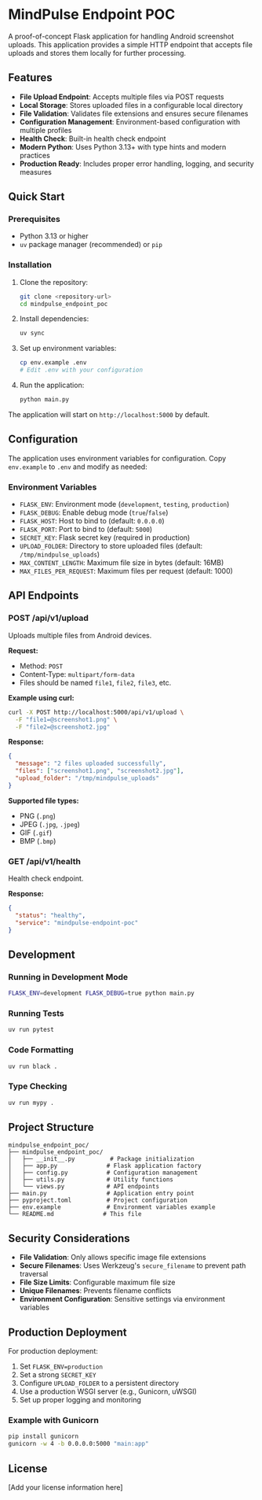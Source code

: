 # MindPulse Endpoint POC

A proof-of-concept Flask application for handling Android screenshot uploads. This application provides a simple HTTP endpoint that accepts file uploads and stores them locally for further processing.

## Features

- **File Upload Endpoint**: Accepts multiple files via POST requests
- **Local Storage**: Stores uploaded files in a configurable local directory
- **File Validation**: Validates file extensions and ensures secure filenames
- **Configuration Management**: Environment-based configuration with multiple profiles
- **Health Check**: Built-in health check endpoint
- **Modern Python**: Uses Python 3.13+ with type hints and modern practices
- **Production Ready**: Includes proper error handling, logging, and security measures

## Quick Start

### Prerequisites

- Python 3.13 or higher
- `uv` package manager (recommended) or `pip`

### Installation

1. Clone the repository:
   ```bash
   git clone <repository-url>
   cd mindpulse_endpoint_poc
   ```

2. Install dependencies:
   ```bash
   uv sync
   ```

3. Set up environment variables:
   ```bash
   cp env.example .env
   # Edit .env with your configuration
   ```

4. Run the application:
   ```bash
   python main.py
   ```

The application will start on `http://localhost:5000` by default.

## Configuration

The application uses environment variables for configuration. Copy `env.example` to `.env` and modify as needed:

### Environment Variables

- `FLASK_ENV`: Environment mode (`development`, `testing`, `production`)
- `FLASK_DEBUG`: Enable debug mode (`true`/`false`)
- `FLASK_HOST`: Host to bind to (default: `0.0.0.0`)
- `FLASK_PORT`: Port to bind to (default: `5000`)
- `SECRET_KEY`: Flask secret key (required in production)
- `UPLOAD_FOLDER`: Directory to store uploaded files (default: `/tmp/mindpulse_uploads`)
- `MAX_CONTENT_LENGTH`: Maximum file size in bytes (default: 16MB)
- `MAX_FILES_PER_REQUEST`: Maximum files per request (default: 1000)

## API Endpoints

### POST /api/v1/upload

Uploads multiple files from Android devices.

**Request:**
- Method: `POST`
- Content-Type: `multipart/form-data`
- Files should be named `file1`, `file2`, `file3`, etc.

**Example using curl:**
```bash
curl -X POST http://localhost:5000/api/v1/upload \
  -F "file1=@screenshot1.png" \
  -F "file2=@screenshot2.jpg"
```

**Response:**
```json
{
  "message": "2 files uploaded successfully",
  "files": ["screenshot1.png", "screenshot2.jpg"],
  "upload_folder": "/tmp/mindpulse_uploads"
}
```

**Supported file types:**
- PNG (`.png`)
- JPEG (`.jpg`, `.jpeg`)
- GIF (`.gif`)
- BMP (`.bmp`)

### GET /api/v1/health

Health check endpoint.

**Response:**
```json
{
  "status": "healthy",
  "service": "mindpulse-endpoint-poc"
}
```

## Development

### Running in Development Mode

```bash
FLASK_ENV=development FLASK_DEBUG=true python main.py
```

### Running Tests

```bash
uv run pytest
```

### Code Formatting

```bash
uv run black .
```

### Type Checking

```bash
uv run mypy .
```

## Project Structure

```
mindpulse_endpoint_poc/
├── mindpulse_endpoint_poc/
│   ├── __init__.py          # Package initialization
│   ├── app.py              # Flask application factory
│   ├── config.py           # Configuration management
│   ├── utils.py            # Utility functions
│   └── views.py            # API endpoints
├── main.py                 # Application entry point
├── pyproject.toml          # Project configuration
├── env.example             # Environment variables example
└── README.md              # This file
```

## Security Considerations

- **File Validation**: Only allows specific image file extensions
- **Secure Filenames**: Uses Werkzeug's `secure_filename` to prevent path traversal
- **File Size Limits**: Configurable maximum file size
- **Unique Filenames**: Prevents filename conflicts
- **Environment Configuration**: Sensitive settings via environment variables

## Production Deployment

For production deployment:

1. Set `FLASK_ENV=production`
2. Set a strong `SECRET_KEY`
3. Configure `UPLOAD_FOLDER` to a persistent directory
4. Use a production WSGI server (e.g., Gunicorn, uWSGI)
5. Set up proper logging and monitoring

### Example with Gunicorn

```bash
pip install gunicorn
gunicorn -w 4 -b 0.0.0.0:5000 "main:app"
```

## License

[Add your license information here]

